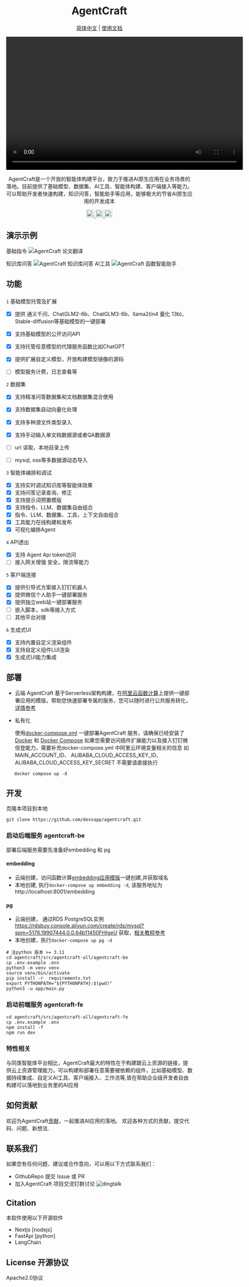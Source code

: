 <div align="center">



# AgentCraft

<p align="center">
  <a href="./README.md">简体中文</a>  | 
  <a href="http://agentcraft-docs.serverless-developer.com/" target="_blank">使用文档</a> 
</p>
<video controls width="640" height="360">
  <source src="https://cloud.video.taobao.com/play/u/null/p/1/e/6/t/1/447331749716.mp4" type="video/mp4">
  Your browser does not support the video tag.
</video>

AgentCraft是一个开放的智能体构建平台，致力于推进AI原生应用在业务场景的落地。目前提供了基础模型、数据集、AI工具、智能体构建、客户端接入等能力。可以帮助开发者快速构建，知识问答，智能助手等应用，能够极大的节省AI原生应用的开发成本



</div>

<p align="center">
 
  <a href="https://agentcraft-docs.serverless-developer.com/quick-start/cloud-deploy" target="_blank">
    <img height="21" src="https://img.shields.io/badge/云端部署-7d09f1?style=flat-square" alt="document">
  </a>
  <a href="#docker-compose-deploy">
    <img height="21" src="https://img.shields.io/badge/私有化部署-7d09f1?style=flat-square" alt="document">
  </a>
  <a href="#local-developement">
    <img height="21" src="https://img.shields.io/badge/本地开发-%23d4eaf7?style=flat-square&logo=xcode&logoColor=7d09f1" alt="development">
  </a>
</p>

## 演示示例
基础指令
![AgentCraft 论文翻译](https://img.alicdn.com/imgextra/i2/O1CN01ske5Dk1i36BX2m4BE_!!6000000004356-1-tps-1777-893.gif)

知识库问答
![AgentCraft 知识库问答](https://img.alicdn.com/imgextra/i3/O1CN010RtRR01mbgYUUIp8w_!!6000000004973-1-tps-1777-893.gif)
AI工具
![AgentCraft 函数智能助手](https://img.alicdn.com/imgextra/i2/O1CN01AnUGbS1jfOvNDtIx4_!!6000000004575-1-tps-1777-893.gif)
## 功能

### 

`1` 基础模型托管及扩展
   - [x] 提供 通义千问、ChatGLM2-6b、ChatGLM3-6b、llama2(in4 量化 13b)、Stable-diffusion等基础模型的一键部署
   - [x] 支持基础模型的公开访问API
   - [x] 支持托管任意模型的代理服务函数比如ChatGPT
   - [x] 提供扩展自定义模型，开放构建模型镜像的源码
   - [ ] 模型服务计费，日志查看等


`2` 数据集
   - [x] 支持精准问答数据集和文档数据集混合使用
   - [x] 支持数据集自动向量化处理
   - [x] 支持多种源文件类型录入
   - [x] 支持手动输入单文档数据源或者QA数据源
   - [ ] url 读取，本地目录上传
   - [ ] mysql, oss等多数据源动态导入

  
`3` 智能体编排和调试
   - [x] 支持实时调试知识库等智能体效果
   - [x] 支持问答记录查询，修正
   - [x] 支持提示词预置模版
   - [x] 支持指令、LLM、数据集自由组合
   - [x] 指令、LLM、数据集、工具，上下文自由组合
   - [x] 工具能力在线构建和发布
   - [x] 可视化编排Agent
   
`4`  API透出
   - [x] 支持 Agent Api token访问
   - [ ] 接入网关增强 安全，限流等能力
  
`5` 客户端连接
   - [x] 提供引导式方案接入钉钉机器人
   - [x] 提供微信个人助手一键部署服务
   - [x] 提供独立web站一键部署服务
   - [ ] 嵌入脚本，sdk等接入方式
   - [ ] 其他平台对接
   
`6` 生成式UI
   - [x] 支持内置自定义渲染组件
   - [x] 支持自定义组件LUI渲染
   - [x] 生成式UI能力集成 

## 部署
+ 云端
AgentCraft 基于Serverless架构构建，在[阿里云函数计算](https://www.aliyun.com/product/fc)上提供一键部署应用的模版，帮助您快速部署专属的服务，您可以随时进行公共服务转化，[详情参考](https://agentcraft-docs.serverless-developer.com/quick-start/cloud-deploy)
+ <div id="docker-compose-deploy">私有化</div>

  使用[docker-compose.yml](./docker-compose.yml) 一键部署AgentCraft 服务，请确保已经安装了[Docker](https://docs.docker.com/get-docker/) 和 [Docker Compose](https://docs.docker.com/compose/install/)
  如果您需要访问插件扩展能力以及接入钉钉微信登能力，需要补充docker-compose.yml 中阿里云环境变量相关的信息 如 
  MAIN_ACCOUNT_ID、
  ALIBABA_CLOUD_ACCESS_KEY_ID、
  ALIBABA_CLOUD_ACCESS_KEY_SECRET
  不需要请直接执行
```
   docker compose up -d
```
## <div id="local-developement">开发</div>
克隆本项目到本地
```
git clone https://github.com/devsapp/agentcraft.git
```
### 启动后端服务 agentcraft-be
部署后端服务需要先准备好embedding 和 pg
#### embedding

+ 云端创建，访问函数计算[embedding应用模版](https://fcnext.console.aliyun.com/applications/create?template=fc-embedding-api)一键创建,并获取域名
+ 本地创建, 执行```docker-compose up embedding -d```, 该服务地址为 http://localhost:8001/embedding

#### pg
+ 云端创建， 通过RDS PostgreSQL实例 https://rdsbuy.console.aliyun.com/create/rds/mysql?spm=5176.19907444.0.0.64b11450FHIgeU 获取，[相关教程参考](https://agentcraft-docs.serverless-developer.com/quick-start/cloud-deploy)
+ 本地创建，执行```docker-compose up pg -d```


```shell
# 注python 版本 >= 3.11
cd agentcraft/src/agentcraft-all/agentcraft-be
cp .env.example .env
python3 -m venv venv
source venv/bin/activate
pip install -r  requirements.txt
export PYTHONPATH="${PYTHONPATH}:$(pwd)"
python3 -u app/main.py

```

### 启动前端服务 agentcraft-fe

```
cd agentcraft/src/agentcraft-all/agentcraft-fe
cp .env.example .env
npm install -f
npm run dev
```

### 特性相关
与同类智能体平台相比，AgentCraft最大的特性在于构建跟云上资源的链接，提供云上资源管理能力，可以构建和部署任意需要被依赖的组件，比如基础模型、数据持续集成、自定义AI工具、客户端接入、工作流等,皆在帮助企业级开发者自由构建可以落地到业务里的AI应用

## 如何贡献
欢迎为AgentCraft[贡献](https://agentcraft-docs.serverless-developer.com/community/become-contributor)，一起推进AI应用的落地。  欢迎各种方式的贡献，提交代码、问题、新想法.


## 联系我们

如果您有任何问题、建议或合作意向，可以用以下方式联系我们：
+ GithubRepo 提交 Issue 或 PR
+ 加入AgentCraft 项目交流钉群讨论 
![dingtalk](https://img.alicdn.com/imgextra/i4/O1CN01MQDcxF1dqxEHfmE60_!!6000000003788-2-tps-472-462.png)





## Citation

本软件使用以下开源软件
+ Nextjs  [nodejs]
+ FastApi [python]
+ LangChain

## License 开源协议
Apache2.0协议

